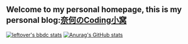## Welcome to my personal homepage, this is my personal blog:[奈何のCoding小窝](https://naihemy.github.io/)
[![leftover's bbdc stats](https://stat.leftover.cn/bbdc?userId=559808843&nickname=naihe)](https://github.com/left0ver/github-bbdc-stat)
[![Anurag's GitHub stats](https://github-readme-stats.vercel.app/api?username=naiheMy&theme=blue-green)](https://github.com/anuraghazra/github-readme-stats)
